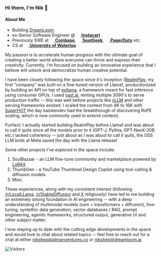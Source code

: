 
### Hi there, I'm Nik 👋

#### About Me
- Building [DreamLoom](https://dreamloom.ai)
- ex-Senior Software Engineer @ [<img src="https://www.instacart.com/assets/beetstrap/brand/2022/carrotlogo-1286c257354036d178c09e815906198eb7f012b8cdc4f6f8ec86d3e64d799a5b.png" width="14px" /> **Instacart**](https://instacart.com)
- Previously SWE at [<img src="https://startupstash.com/wp-content/uploads/2020/04/coinbase-logo.jpg" width="14px" /> **Coinbase**](https://coinbase.com), [<img src="https://seatgeek.com/images/sg-Spotlight.png" width="14px" /> **SeatGeek**](https://seatgeek.com), [<img src="https://avatars3.githubusercontent.com/u/766800?s=280&v=4" width="14px" /> **PagerDuty**](https://pagerduty.com) etc.
- CS at [<img src="https://upload.wikimedia.org/wikipedia/en/6/6e/University_of_Waterloo_seal.svg" width="14px" /> **University of Waterloo**](https://uwaterloo.ca)

My passion is to accelerate human progress with the ultimate goal of creating a better world where everyone can thrive and express their creativity. Currently, I'm focused on building an innovative experience that I believe will unlock and democratize human creative potential.

I have been closely following the space since it's inception ([RealmPlay](https://www.realmplay.ai/signin?redirect_url=https%3A%2F%2Fwww.realmplay.ai%2F), my first "company" was built on a fine-tuned version of Llama1, productionized by building an API on top of [exllama](https://github.com/turboderp/exllama), a framework meant for fast inference using consumer GPUs. I used [vast.ai](https://vast.ai/), renting multiple 3090's to serve production traffic -- this was well before projects like [vLLM](https://github.com/vllm-project/vllm) and other serving frameworks existed. I scaled the context from 4K to 16K with [SuperHOT](https://kaiokendev.github.io/til) the day kaiokendev had the breakthrough of discovering RoPE scaling, which is now commonly used to extend context). 

Funfact: I actually started building RealmPlay before Llama1 and was about to call it quits since all the models prior to it (GPT-J, Pythia, GPT-NeoX-20B etc.) lacked coherency -- just about as I was about to call it quits, the OSS LLM lords at Meta saved the day with the Llama release!

Some other projects I've explored in the space include:
1. SoulBazaar - an LLM fine-tune community and marketplace powered by [LoRAX](https://github.com/predibase/lorax)
2. ThumbGen - a YouTube Thumbnail Design Copilot using tool-calling & diffusion models
3. Misc. 

These experiences, along with my consistent interest (following [/r/LocalLLama](https://www.reddit.com/r/LocalLLaMA/), [/r/StableDiffusion](https://www.reddit.com/r/StableDiffusion/) and [X](https://x.com/home) religiously) have led to me building an extremely strong foundation in AI engineering -- with a deep understanding of multimodal models (ssm + transformers + diffusion), fine-tuning, syntethic data generation, vector databases / RAG, prompt engineering, agentic frameworks, structured output, generative UI and other subject matter. 

I love staying up to date with the cutting edge developments in the space and would love to chat about related topics -- feel free to reach out for a chat at either nikshep@atmanventures.co or nikshep@dreamloom.ai

![Visitors](https://visitor-badge.laobi.icu/badge?page_id=nikshepsvn.nikshepsvn)
